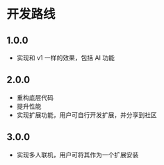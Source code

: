 # 开发路线

## 1.0.0

- 实现和 v1 一样的效果，包括 AI 功能

## 2.0.0

- 重构底层代码
- 提升性能
- 实现扩展功能，用户可自行开发扩展，并分享到社区

## 3.0.0

- 实现多人联机，用户可将其作为一个扩展安装
